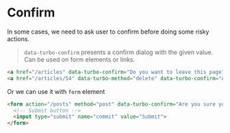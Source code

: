 # Confirm

In some cases, we need to ask user to confirm before doing some risky actions.

> `data-turbo-confirm` presents a confirm dialog with the given value. Can be used on form elements or links.

```html
<a href="/articles" data-turbo-confirm="Do you want to leave this page?">Back to articles</a>
<a href="/articles/54" data-turbo-method="delete" data-turbo-confirm="Are you sure you want to delete the article?">Delete the article</a>
```

Or we can use it with `form` element

```html
<form action="/posts" method="post" data-turbo-confirm="Are you sure you want to submit this form?">
  <!-- Submit button -->
  <input type="submit" name="commit" value="Submit">
</form>
```
